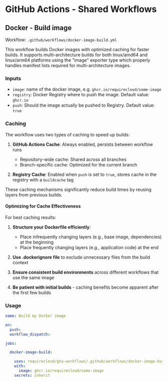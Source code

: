 # GitHub Actions - Shared Workflows

## Docker - Build image

Workflow: `.github/workflows/docker-image-build.yml`

This workflow builds Docker images with optimized caching for faster builds. It supports multi-architecture builds for both linux/amd64 and linux/arm64 platforms using the "image" exporter type which properly handles manifest lists required for multi-architecture images.

### Inputs

- `image`: name of the docker image, e.g. `ghcr.io/requirecloud/some-image`
- `registry`: Docker Registry where to push the image. Default value: `ghcr.io`
- `push`: Should the image actually be pushed to Registry. Default value: `true`

### Caching

The workflow uses two types of caching to speed up builds:

1. **GitHub Actions Cache**: Always enabled, persists between workflow runs
   - Repository-wide cache: Shared across all branches
   - Branch-specific cache: Optimized for the current branch

2. **Registry Cache**: Enabled when `push` is set to `true`, stores cache in the registry with a `buildcache` tag

These caching mechanisms significantly reduce build times by reusing layers from previous builds.

#### Optimizing for Cache Effectiveness

For best caching results:

1. **Structure your Dockerfile efficiently**:
   - Place infrequently changing layers (e.g., base image, dependencies) at the beginning
   - Place frequently changing layers (e.g., application code) at the end

2. **Use .dockerignore file** to exclude unnecessary files from the build context

3. **Ensure consistent build environments** across different workflows that use the same image

4. **Be patient with initial builds** - caching benefits become apparent after the first few builds

### Usage

```yaml
name: Build my Docker image

on:
  push:
  workflow_dispatch:

jobs:

  docker-image-build:

    uses: requirecloud/gha-workflows/.github/workflows/docker-image-build.yml@main
    with:
      image: ghcr.io/requirecloud/some-image
    secrets: inherit
```
